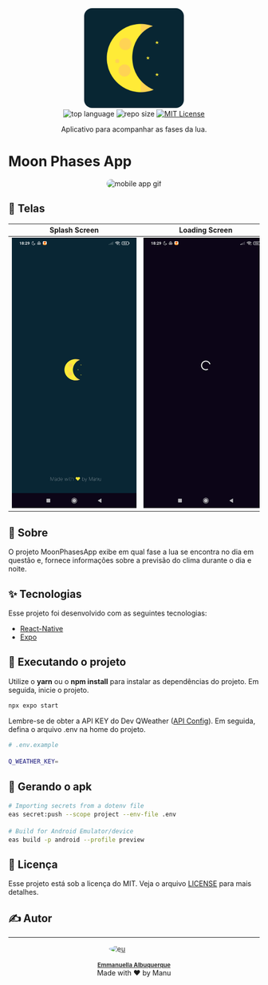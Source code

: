 
<!-- ICON MOON PHASES APP -->
<div align="center">
   <img src="assets/icon.png" alt="MoonPhasesIcon" width="200" style="border-radius: 1rem" />
</div>

<!-- Shields -->
<div align="center">
  <img src="https://img.shields.io/github/languages/top/EmmanuellaAlbuquerque/MoonPhasesApp?color=9cf" alt="top language">
  <img src="https://img.shields.io/github/repo-size/EmmanuellaAlbuquerque/MoonPhasesApp?color=9cf" alt="repo size">
  <a href="https://github.com/EmmanuellaAlbuquerque/MoonPhasesApp/blob/master/LICENSE">
  <img src="https://img.shields.io/github/license/emmanuellaalbuquerque/MoonPhasesApp?color=9cf" alt="MIT License">
  </a> 
</div>

<p align="center">Aplicativo para acompanhar as fases da lua.</p>

# Moon Phases App

<div align="center">
  <img style="width: 200px; border-radius: 1rem" src=".github/MoonPhasesAppGiF.gif" alt="mobile app gif">
</div>

## :art: Telas

|Splash Screen|Loading Screen|App Screen|Permission Screen|
|:---:|:---:|:---:|:---:|
|<div style="width:250px">![myImage](.github/tela1splash.jpg)</div>| <div style="width:250px">![myImage](.github/tela2loading.jpg)</div>| <div style="width:250px">![myImage](.github/tela3app.jpg)</div>| <div style="width:250px">![myImage](.github/tela4permission.jpg)</div> 

## :mag_right: Sobre

O projeto MoonPhasesApp exibe em qual fase a lua se encontra no dia em questão e, fornece informações sobre a previsão do clima durante o dia e noite.

## ✨ Tecnologias
Esse projeto foi desenvolvido com as seguintes tecnologias:

- [React-Native](https://reactnative.dev/)
- [Expo](https://expo.dev/)

## :rocket: Executando o projeto

Utilize o **yarn** ou o **npm install** para instalar as dependências do projeto.
Em seguida, inicie o projeto.

```sh
npx expo start
```

Lembre-se de obter a API KEY do Dev QWeather ([API Config](https://dev.qweather.com/en/docs/configuration/api-config/)). Em seguida, defina o arquivo .env na home do projeto.
 
 ```sh
# .env.example

Q_WEATHER_KEY=
```

## :iphone: Gerando o apk

```sh
# Importing secrets from a dotenv file
eas secret:push --scope project --env-file .env

# Build for Android Emulator/device
eas build -p android --profile preview
```

## :memo: Licença

Esse projeto está sob a licença do MIT. Veja o arquivo [LICENSE](LICENSE) para mais detalhes.

## ✍️ Autor

---

<div style="display: flex; flex-direction: column; justify-content: center; align-items: center;">
  <a 
  style="display: flex; flex-direction: column; justify-content: center; align-items: center; color: #333;"
    href="https://github.com/EmmanuellaAlbuquerque">
    <img style="border-radius: 50%;" src="https://avatars1.githubusercontent.com/u/57198678?s=460&u=18118f08f358d2615421a0694cc00b1c10b8bba0&v=4" width="100px;" alt="eu"/>
    <br />
    <sub>
      <b style="color: #333;">
        Emmanuella Albuquerque
      </b>
    </sub>
  </a>
  Made with ❤️ by Manu
</div>
